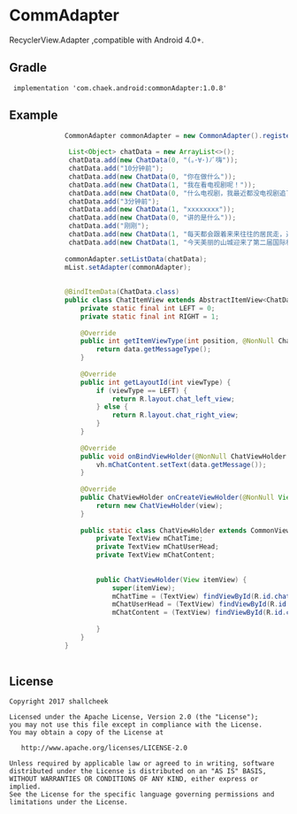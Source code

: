# CommAdapter

 RecyclerView.Adapter ,compatible with Android 4.0+.

## Gradle
``` 
 implementation 'com.chaek.android:commonAdapter:1.0.8'
```

## Example
```java 
              CommonAdapter commonAdapter = new CommonAdapter().register(ChatItemView.class,ChatTimeView.class);
               
               List<Object> chatData = new ArrayList<>();
               chatData.add(new ChatData(0, "(｡･∀･)ﾉﾞ嗨"));
               chatData.add("10分钟前");
               chatData.add(new ChatData(0, "你在做什么"));
               chatData.add(new ChatData(1, "我在看电视剧呢！"));
               chatData.add(new ChatData(0, "什么电视剧，我最近都没电视剧追了"));
               chatData.add("3分钟前");
               chatData.add(new ChatData(1, "xxxxxxxx"));
               chatData.add(new ChatData(0, "讲的是什么"));
               chatData.add("刚刚");
               chatData.add(new ChatData(1, "每天都会跟着来来往往的居民走，送他们上班，再迎接他们下班，每天积极努力地融进这个小区，它不像其他流浪狗一样害怕人，反而很喜欢人，兽医说它很健康，是一只开心的小狗，如果能有一个爱它的主人，它一定会成为一只幸福的狗狗"));
               chatData.add(new ChatData(1, "今天美丽的山城迎来了第二届国际机器人检测认证高峰论坛。这个论坛成为机器人检测认证国际交流与合作的重要平台，对于促进机器人产业发展起到了有力的推动作用。厉害了我的重庆！最后，祝本届论坛圆满成功"));
      
              commonAdapter.setListData(chatData);
              mList.setAdapter(commonAdapter);
              
              
              @BindItemData(ChatData.class)
              public class ChatItemView extends AbstractItemView<ChatData, ChatItemView.ChatViewHolder> {
                  private static final int LEFT = 0;
                  private static final int RIGHT = 1;
              
                  @Override
                  public int getItemViewType(int position, @NonNull ChatData data) {
                      return data.getMessageType();
                  }
              
                  @Override
                  public int getLayoutId(int viewType) {
                      if (viewType == LEFT) {
                          return R.layout.chat_left_view;
                      } else {
                          return R.layout.chat_right_view;
                      }
                  }
              
                  @Override
                  public void onBindViewHolder(@NonNull ChatViewHolder vh, @NonNull ChatData data) {
                      vh.mChatContent.setText(data.getMessage());
                  }
              
                  @Override
                  public ChatViewHolder onCreateViewHolder(@NonNull View view, int viewType) {
                      return new ChatViewHolder(view);
                  }
              
                  public static class ChatViewHolder extends CommonViewHolder {
                      private TextView mChatTime;
                      private TextView mChatUserHead;
                      private TextView mChatContent;
              
              
                      public ChatViewHolder(View itemView) {
                          super(itemView);
                          mChatTime = (TextView) findViewById(R.id.chat_time);
                          mChatUserHead = (TextView) findViewById(R.id.chat_user_head);
                          mChatContent = (TextView) findViewById(R.id.chat_content);
              
                      }
                  }
              }
    
```


## License
    Copyright 2017 shallcheek

    Licensed under the Apache License, Version 2.0 (the "License");
    you may not use this file except in compliance with the License.
    You may obtain a copy of the License at

       http://www.apache.org/licenses/LICENSE-2.0

    Unless required by applicable law or agreed to in writing, software
    distributed under the License is distributed on an "AS IS" BASIS,
    WITHOUT WARRANTIES OR CONDITIONS OF ANY KIND, either express or implied.
    See the License for the specific language governing permissions and
    limitations under the License.
